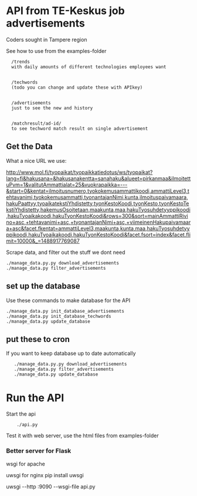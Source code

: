 # API from TE-Keskus job advertisements

Coders sought in Tampere region

See how to use from the examples-folder

      /trends
      with daily amounts of different technologies employees want


      /techwords
      (todo you can change and update these with APIkey)


      /advertisements
      just to see the new and history


      /matchresult/ad-id/
      to see techword match result on single advertisement


## Get the Data

What a nice URL we use:

http://www.mol.fi/tyopaikat/tyopaikkatiedotus/ws/tyopaikat?lang=fi&hakusana=&hakusanakentta=sanahaku&alueet=pirkanmaa&ilmoitettuPvm=1&valitutAmmattialat=25&vuokrapaikka=---&start=0&kentat=ilmoitusnumero,tyokokemusammattikoodi,ammattiLevel3,tehtavanimi,tyokokemusammatti,tyonantajanNimi,kunta,ilmoituspaivamaara,hakuPaattyy,tyoaikatekstiYhdistetty,tyonKestoKoodi,tyonKesto,tyonKestoTekstiYhdistetty,hakemusOsoitetaan,maakunta,maa,hakuTyosuhdetyyppikoodi,hakuTyoaikakoodi,hakuTyonKestoKoodi&rows=300&sort=mainAmmattiRivino+asc,+tehtavanimi+asc,+tyonantajanNimi+asc,+viimeinenHakupaivamaara+asc&facet.fkentat=ammattiLevel3,maakunta,kunta,maa,hakuTyosuhdetyyppikoodi,hakuTyoaikakoodi,hakuTyonKestoKoodi&facet.fsort=index&facet.flimit=10000&_=1488917769087

Scrape data, and filter out the stuff we dont need

    ./manage_data.py.py download_advertisements
    ./manage_data.py filter_advertisements


## set up the database
Use these commands to make database for the API

    ./manage_data.py init_database_advertisements
    ./manage_data.py init_database_techwords
    ./manage_data.py update_database



## put these to cron
If you want to keep database up to date automatically

       ./manage_data.py.py download_advertisements
       ./manage_data.py filter_advertisements
       ./manage_data.py update_database




# Run the API
Start the api

        ./api.py

Test it with web server, use the html files from examples-folder


### Better server for Flask

wsgi for apache



uwsgi for nginx
      pip install uwsgi

uwsgi --http :9090 --wsgi-file api.py
